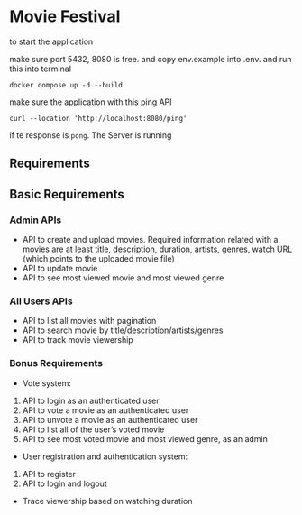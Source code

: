 # Movie Festival

to start the application

make sure port 5432, 8080 is free. and copy env.example into .env. and run this into terminal

```shell
docker compose up -d --build
```

make sure the application with this ping API

```curl
curl --location 'http://localhost:8080/ping'
```

if te response is `pong`. The Server is running

## Requirements

## Basic Requirements

### Admin APIs

- API to create and upload movies. Required information related with a movies are at
  least title, description, duration, artists, genres, watch URL (which points to the
  uploaded movie file)
- API to update movie
- API to see most viewed movie and most viewed genre

### All Users APIs

- API to list all movies with pagination
- API to search movie by title/description/artists/genres
- API to track movie viewership

### Bonus Requirements

- Vote system:

1. API to login as an authenticated user
2. API to vote a movie as an authenticated user
3. API to unvote a movie as an authenticated user
4. API to list all of the user’s voted movie
5. API to see most voted movie and most viewed genre, as an admin

- User registration and authentication system:

1. API to register
2. API to login and logout

- Trace viewership based on watching duration
